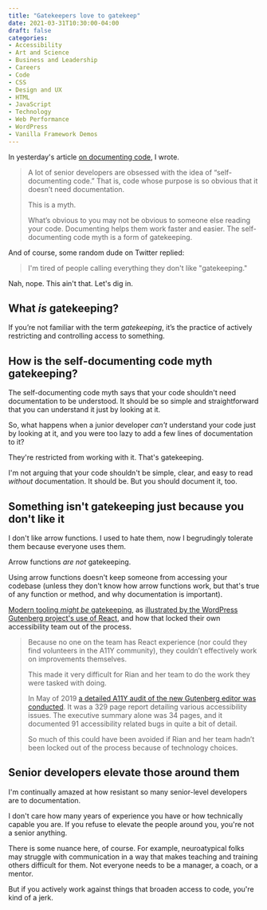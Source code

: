 ```yaml
---
title: "Gatekeepers love to gatekeep"
date: 2021-03-31T10:30:00-04:00
draft: false
categories:
- Accessibility
- Art and Science
- Business and Leadership
- Careers
- Code
- CSS
- Design and UX
- HTML
- JavaScript
- Technology
- Web Performance
- WordPress
- Vanilla Framework Demos
---
```


In yesterday's article [on documenting code](/documenting-javascript/), I wrote.

> A lot of senior developers are obsessed with the idea of “self-documenting code.” That is, code whose purpose is so obvious that it doesn’t need documentation.
>
> This is a myth.
>
> What’s obvious to you may not be obvious to someone else reading your code. Documenting helps them work faster and easier. The self-documenting code myth is a form of gatekeeping.

And of course, some random dude on Twitter replied:

> I'm tired of people calling everything they don't like "gatekeeping."

Nah, nope. This ain't that. Let's dig in.

## What _is_ gatekeeping?

If you’re not familiar with the term _gatekeeping_, it’s the practice of actively restricting and controlling access to something.

## How is the self-documenting code myth gatekeeping?

The self-documenting code myth says that your code shouldn't need documentation to be understood. It should be so simple and straightforward that you can understand it just by looking at it.

So, what happens when a junior developer _can't_ understand your code just by looking at it, and you were too lazy to add a few lines of documentation to it?

They're restricted from working with it. That's gatekeeping.

I'm not arguing that your code shouldn't be simple, clear, and easy to read _without_ documentation. It should be. But you should document it, too.

## Something isn't gatekeeping just because you don't like it

I don't like arrow functions. I used to hate them, now I begrudingly tolerate them because everyone uses them.

Arrow functions _are not_ gatekeeping.

Using arrow functions doesn't keep someone from accessing your codebase (unless they don't know how arrow functions work, but that's true of any function or method, and why documentation is important).

[Modern tooling _might be_ gatekeeping](/modern-js-is-gatekeeping/), as [illustrated by the WordPress Gutenberg project's use of React](https://leanweb.dev/ebook/modern-best-practices/#gatekeeping-has-business-consequences), and how that locked their own accessibility team out of the process.

> Because no one on the team has React experience (nor could they find volunteers in the A11Y community), they couldn’t effectively work on improvements themselves.
>
> This made it very difficult for Rian and her team to do the work they were tasked with doing.
>
> In May of 2019 [a detailed A11Y audit of the new Gutenberg editor was conducted](https://wpcampus.org/2019/05/gutenberg-audit-results/). It was a 329 page report detailing various accessibility issues. The executive summary alone was 34 pages, and it documented 91 accessibility related bugs in quite a bit of detail.
>
> So much of this could have been avoided if Rian and her team hadn’t been locked out of the process because of technology choices.

## Senior developers elevate those around them

I'm continually amazed at how resistant so many senior-level developers are to documentation.

I don't care how many years of experience you have or how technically capable you are. If you refuse to elevate the people around you, you're not a senior anything.

There is some nuance here, of course. For example, neuroatypical folks may struggle with communication in a way that makes teaching and training others difficult for them. Not everyone needs to be a manager, a coach, or a mentor.

But if you actively work against things that broaden access to code, you're kind of a jerk.